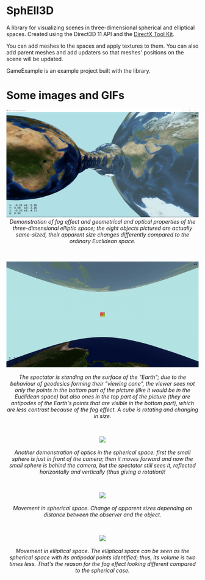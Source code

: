 # SphEll3D

A library for visualizing scenes in three-dimensional spherical and elliptical spaces. Created using the Direct3D 11 API and the [DirectX Tool Kit](https://github.com/microsoft/DirectXTK).

You can add meshes to the spaces and apply textures to them. You can also add parent meshes and add updaters so that meshes' positions on the scene will be updated.

GameExample is an example project built with the library.

# Some images and GIFs

<p align="center">
<img src="/fig1.png">
<i>Demonstration of fog effect and geometrical and optical properties of the three-dimensional elliptic space; the eight objects pictured are actually same-sized, their apparent size changes differently compared to the ordinary Euclidean space.</i>
</p>

<br/>


<p align="center">
<img src="/rotating-object.gif">
</p>
<p align="center">
<i>The spectator is standing on the surface of the "Earth"; due to the behaviour of geodesics forming their "viewing cone", the viewer sees not only the points in the bottom part of the picture (like it would be in the Euclidean space) but also ones in the top part of the picture (they are antipodes of the Earth's points that are visible in the bottom part), which are less contrast because of the fog effect. A cube is rotating and changing in size.</i>
</p>

<br/>


<p align="center">
<img src="/optics.gif">
</p>
<p align="center">
<i>Another demonstration of optics in the spherical space: first the small sphere is just in front of the camera; then it moves forward and now the small sphere is behind the camera, but the spectator still sees it, reflected horizontally and vertically (thus giving a rotation)!</i>
</p>

<br/>


<p align="center">
<img src="/movement_sph.gif">
</p>
<p align="center">
<i>Movement in spherical space. Change of apparent sizes depending on distance between the observer and the object. </i>
</p>

<br/>

<p align="center">
<img src="/movement_ell.gif">
</p>
<p align="center">
<i>Movement in elliptical space. The elliptical space can be seen as the spherical space with its antipodal points identified; thus, its volume is two times less. That's the reason for the fog effect looking different compared to the spherical case.</i>
</p>

